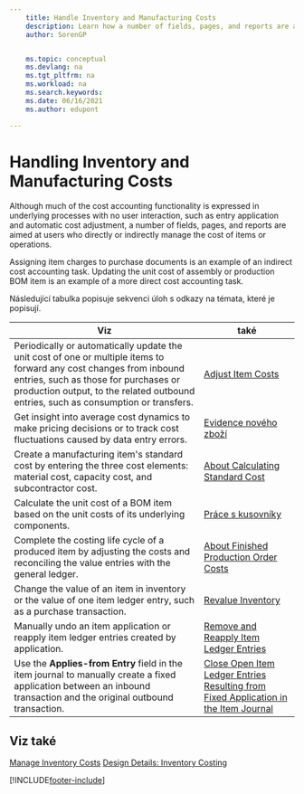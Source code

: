 ```yaml
---
    title: Handle Inventory and Manufacturing Costs
    description: Learn how a number of fields, pages, and reports are aimed at users who directly or indirectly manage the cost of items or operations.
    author: SorenGP


    ms.topic: conceptual
    ms.devlang: na
    ms.tgt_pltfrm: na
    ms.workload: na
    ms.search.keywords:
    ms.date: 06/16/2021
    ms.author: edupont

---
```

# Handling Inventory and Manufacturing Costs
Although much of the cost accounting functionality is expressed in underlying processes with no user interaction, such as entry application and automatic cost adjustment, a number of fields, pages, and reports are aimed at users who directly or indirectly manage the cost of items or operations.

Assigning item charges to purchase documents is an example of an indirect cost accounting task. Updating the unit cost of assembly or production BOM item is an example of a more direct cost accounting task.

Následující tabulka popisuje sekvenci úloh s odkazy na témata, které je popisují.

| **Viz** | **také** |
|------------|-------------|  
| Periodically or automatically update the unit cost of one or multiple items to forward any cost changes from inbound entries, such as those for purchases or production output, to the related outbound entries, such as consumption or transfers. | [Adjust Item Costs](inventory-how-adjust-item-costs.md) |
| Get insight into average cost dynamics to make pricing decisions or to track cost fluctuations caused by data entry errors. | [Evidence nového zboží](inventory-how-register-new-items.md) |
| Create a manufacturing item's standard cost by entering the three cost elements: material cost, capacity cost, and subcontractor cost. | [About Calculating Standard Cost](finance-about-calculating-standard-cost.md) |
| Calculate the unit cost of a BOM item based on the unit costs of its underlying components. | [Práce s kusovníky](inventory-how-work-BOMs.md) |
| Complete the costing life cycle of a produced item by adjusting the costs and reconciling the value entries with the general ledger. | [About Finished Production Order Costs](finance-about-finished-production-order-costs.md) |
| Change the value of an item in inventory or the value of one item ledger entry, such as a purchase transaction. | [Revalue Inventory](inventory-how-revalue-inventory.md) |
| Manually undo an item application or reapply item ledger entries created by application. | [Remove and Reapply Item Ledger Entries](finance-how-to-remove-and-reapply-item-entries.md) |
| Use the **Applies-from Entry** field in the item journal to manually create a fixed application between an inbound transaction and the original outbound transaction. | [Close Open Item Ledger Entries Resulting from Fixed Application in the Item Journal](finance-how-to-close-open-item-ledger-entries-resulting-from-fixed-application-in-the-item-journal.md) |

## Viz také
[Manage Inventory Costs](finance-manage-inventory-costs.md)
[Design Details: Inventory Costing](design-details-inventory-costing.md)


[!INCLUDE[footer-include](includes/footer-banner.md)]